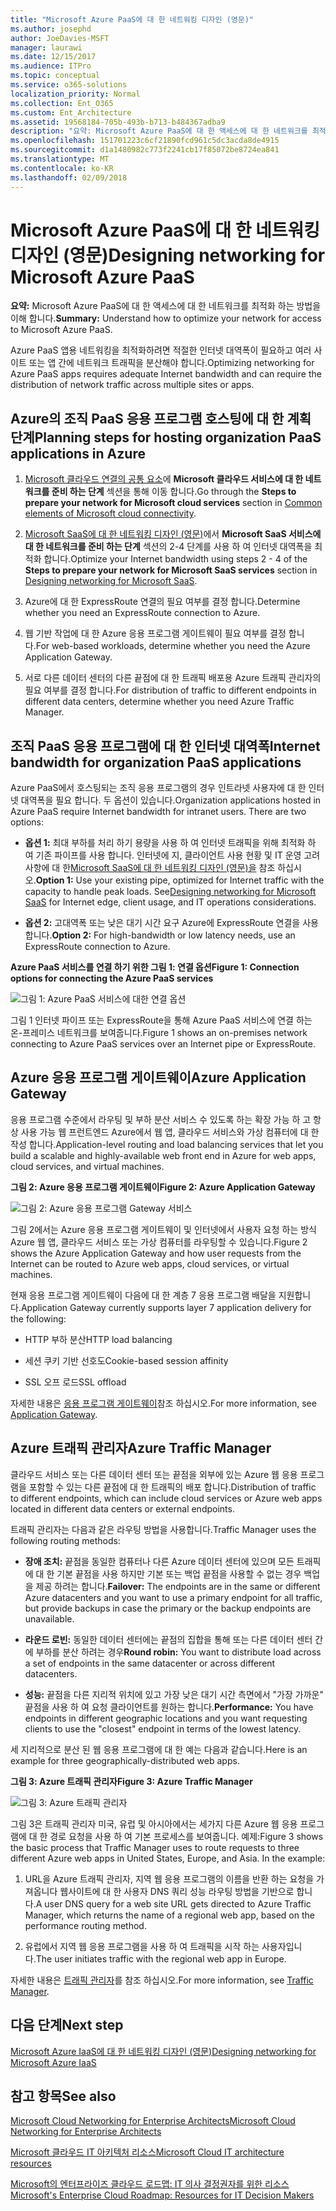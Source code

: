 ```yaml
---
title: "Microsoft Azure PaaS에 대 한 네트워킹 디자인 (영문)"
ms.author: josephd
author: JoeDavies-MSFT
manager: laurawi
ms.date: 12/15/2017
ms.audience: ITPro
ms.topic: conceptual
ms.service: o365-solutions
localization_priority: Normal
ms.collection: Ent_O365
ms.custom: Ent_Architecture
ms.assetid: 19568184-705b-493b-b713-b484367adba9
description: "요약: Microsoft Azure PaaS에 대 한 액세스에 대 한 네트워크를 최적화 하는 방법을 이해 합니다."
ms.openlocfilehash: 151701223c6cf21890fcd961c5dc3acda8de4915
ms.sourcegitcommit: d1a1480982c773f2241cb17f85072be8724ea841
ms.translationtype: MT
ms.contentlocale: ko-KR
ms.lasthandoff: 02/09/2018
---
```

# <a name="designing-networking-for-microsoft-azure-paas"></a><span data-ttu-id="5c0ab-103">Microsoft Azure PaaS에 대 한 네트워킹 디자인 (영문)</span><span class="sxs-lookup"><span data-stu-id="5c0ab-103">Designing networking for Microsoft Azure PaaS</span></span>

 <span data-ttu-id="5c0ab-104">**요약:** Microsoft Azure PaaS에 대 한 액세스에 대 한 네트워크를 최적화 하는 방법을 이해 합니다.</span><span class="sxs-lookup"><span data-stu-id="5c0ab-104">**Summary:** Understand how to optimize your network for access to Microsoft Azure PaaS.</span></span>
  
<span data-ttu-id="5c0ab-105">Azure PaaS 앱용 네트워킹을 최적화하려면 적절한 인터넷 대역폭이 필요하고 여러 사이트 또는 앱 간에 네트워크 트래픽을 분산해야 합니다.</span><span class="sxs-lookup"><span data-stu-id="5c0ab-105">Optimizing networking for Azure PaaS apps requires adequate Internet bandwidth and can require the distribution of network traffic across multiple sites or apps.</span></span>
  
## <a name="planning-steps-for-hosting-organization-paas-applications-in-azure"></a><span data-ttu-id="5c0ab-106">Azure의 조직 PaaS 응용 프로그램 호스팅에 대 한 계획 단계</span><span class="sxs-lookup"><span data-stu-id="5c0ab-106">Planning steps for hosting organization PaaS applications in Azure</span></span>

1. <span data-ttu-id="5c0ab-107">[Microsoft 클라우드 연결의 공통 요소](common-elements-of-microsoft-cloud-connectivity.md)에 **Microsoft 클라우드 서비스에 대 한 네트워크를 준비 하는 단계** 섹션을 통해 이동 합니다.</span><span class="sxs-lookup"><span data-stu-id="5c0ab-107">Go through the **Steps to prepare your network for Microsoft cloud services** section in [Common elements of Microsoft cloud connectivity](common-elements-of-microsoft-cloud-connectivity.md).</span></span>
    
2. <span data-ttu-id="5c0ab-108">[Microsoft SaaS에 대 한 네트워킹 디자인 (영문)](designing-networking-for-microsoft-saas.md)에서 **Microsoft SaaS 서비스에 대 한 네트워크를 준비 하는 단계** 섹션의 2-4 단계를 사용 하 여 인터넷 대역폭을 최적화 합니다.</span><span class="sxs-lookup"><span data-stu-id="5c0ab-108">Optimize your Internet bandwidth using steps 2 - 4 of the **Steps to prepare your network for Microsoft SaaS services** section in [Designing networking for Microsoft SaaS](designing-networking-for-microsoft-saas.md).</span></span>
    
3. <span data-ttu-id="5c0ab-109">Azure에 대 한 ExpressRoute 연결의 필요 여부를 결정 합니다.</span><span class="sxs-lookup"><span data-stu-id="5c0ab-109">Determine whether you need an ExpressRoute connection to Azure.</span></span>
    
4. <span data-ttu-id="5c0ab-110">웹 기반 작업에 대 한 Azure 응용 프로그램 게이트웨이 필요 여부를 결정 합니다.</span><span class="sxs-lookup"><span data-stu-id="5c0ab-110">For web-based workloads, determine whether you need the Azure Application Gateway.</span></span>
    
5. <span data-ttu-id="5c0ab-111">서로 다른 데이터 센터의 다른 끝점에 대 한 트래픽 배포용 Azure 트래픽 관리자의 필요 여부를 결정 합니다.</span><span class="sxs-lookup"><span data-stu-id="5c0ab-111">For distribution of traffic to different endpoints in different data centers, determine whether you need Azure Traffic Manager.</span></span>
    
## <a name="internet-bandwidth-for-organization-paas-applications"></a><span data-ttu-id="5c0ab-112">조직 PaaS 응용 프로그램에 대 한 인터넷 대역폭</span><span class="sxs-lookup"><span data-stu-id="5c0ab-112">Internet bandwidth for organization PaaS applications</span></span>

<span data-ttu-id="5c0ab-p101">Azure PaaS에서 호스팅되는 조직 응용 프로그램의 경우 인트라넷 사용자에 대 한 인터넷 대역폭을 필요 합니다. 두 옵션이 있습니다.</span><span class="sxs-lookup"><span data-stu-id="5c0ab-p101">Organization applications hosted in Azure PaaS require Internet bandwidth for intranet users. There are two options:</span></span>
  
- <span data-ttu-id="5c0ab-p102">**옵션 1:** 최대 부하를 처리 하기 용량을 사용 하 여 인터넷 트래픽을 위해 최적화 하 여 기존 파이프를 사용 합니다. 인터넷에 지, 클라이언트 사용 현황 및 IT 운영 고려 사항에 대 한[Microsoft SaaS에 대 한 네트워킹 디자인 (영문)을](designing-networking-for-microsoft-saas.md) 참조 하십시오.</span><span class="sxs-lookup"><span data-stu-id="5c0ab-p102">**Option 1:** Use your existing pipe, optimized for Internet traffic with the capacity to handle peak loads. See[Designing networking for Microsoft SaaS](designing-networking-for-microsoft-saas.md) for Internet edge, client usage, and IT operations considerations.</span></span>
    
- <span data-ttu-id="5c0ab-117">**옵션 2:** 고대역폭 또는 낮은 대기 시간 요구 Azure에 ExpressRoute 연결을 사용 합니다.</span><span class="sxs-lookup"><span data-stu-id="5c0ab-117">**Option 2:** For high-bandwidth or low latency needs, use an ExpressRoute connection to Azure.</span></span>
    
<span data-ttu-id="5c0ab-118">**Azure PaaS 서비스를 연결 하기 위한 그림 1: 연결 옵션**</span><span class="sxs-lookup"><span data-stu-id="5c0ab-118">**Figure 1: Connection options for connecting the Azure PaaS services**</span></span>

![그림 1: Azure PaaS 서비스에 대한 연결 옵션](images/Network_Poster/PaaS1.png)
  
<span data-ttu-id="5c0ab-120">그림 1 인터넷 파이프 또는 ExpressRoute을 통해 Azure PaaS 서비스에 연결 하는 온-프레미스 네트워크를 보여줍니다.</span><span class="sxs-lookup"><span data-stu-id="5c0ab-120">Figure 1 shows an on-premises network connecting to Azure PaaS services over an Internet pipe or ExpressRoute.</span></span>
  
## <a name="azure-application-gateway"></a><span data-ttu-id="5c0ab-121">Azure 응용 프로그램 게이트웨이</span><span class="sxs-lookup"><span data-stu-id="5c0ab-121">Azure Application Gateway</span></span>

<span data-ttu-id="5c0ab-122">응용 프로그램 수준에서 라우팅 및 부하 분산 서비스 수 있도록 하는 확장 가능 하 고 항상 사용 가능 웹 프런트엔드 Azure에서 웹 앱, 클라우드 서비스와 가상 컴퓨터에 대 한 작성 합니다.</span><span class="sxs-lookup"><span data-stu-id="5c0ab-122">Application-level routing and load balancing services that let you build a scalable and highly-available web front end in Azure for web apps, cloud services, and virtual machines.</span></span> 
  
<span data-ttu-id="5c0ab-123">**그림 2: Azure 응용 프로그램 게이트웨이**</span><span class="sxs-lookup"><span data-stu-id="5c0ab-123">**Figure 2: Azure Application Gateway**</span></span>

![그림 2: Azure 응용 프로그램 Gateway 서비스](images/Network_Poster/PaaS2.png)
  
<span data-ttu-id="5c0ab-125">그림 2에서는 Azure 응용 프로그램 게이트웨이 및 인터넷에서 사용자 요청 하는 방식 Azure 웹 앱, 클라우드 서비스 또는 가상 컴퓨터를 라우팅할 수 있습니다.</span><span class="sxs-lookup"><span data-stu-id="5c0ab-125">Figure 2 shows the Azure Application Gateway and how user requests from the Internet can be routed to Azure web apps, cloud services, or virtual machines.</span></span>
  
<span data-ttu-id="5c0ab-126">현재 응용 프로그램 게이트웨이 다음에 대 한 계층 7 응용 프로그램 배달을 지원합니다.</span><span class="sxs-lookup"><span data-stu-id="5c0ab-126">Application Gateway currently supports layer 7 application delivery for the following:</span></span>
  
- <span data-ttu-id="5c0ab-127">HTTP 부하 분산</span><span class="sxs-lookup"><span data-stu-id="5c0ab-127">HTTP load balancing</span></span>
    
- <span data-ttu-id="5c0ab-128">세션 쿠키 기반 선호도</span><span class="sxs-lookup"><span data-stu-id="5c0ab-128">Cookie-based session affinity</span></span>
    
- <span data-ttu-id="5c0ab-129">SSL 오프 로드</span><span class="sxs-lookup"><span data-stu-id="5c0ab-129">SSL offload</span></span>
    
<span data-ttu-id="5c0ab-130">자세한 내용은 [응용 프로그램 게이트웨이](https://docs.microsoft.com/azure/application-gateway/application-gateway-introduction)참조 하십시오.</span><span class="sxs-lookup"><span data-stu-id="5c0ab-130">For more information, see [Application Gateway](https://docs.microsoft.com/azure/application-gateway/application-gateway-introduction).</span></span>
  
## <a name="azure-traffic-manager"></a><span data-ttu-id="5c0ab-131">Azure 트래픽 관리자</span><span class="sxs-lookup"><span data-stu-id="5c0ab-131">Azure Traffic Manager</span></span>

<span data-ttu-id="5c0ab-132">클라우드 서비스 또는 다른 데이터 센터 또는 끝점을 외부에 있는 Azure 웹 응용 프로그램을 포함할 수 있는 다른 끝점에 대 한 트래픽의 배포 합니다.</span><span class="sxs-lookup"><span data-stu-id="5c0ab-132">Distribution of traffic to different endpoints, which can include cloud services or Azure web apps located in different data centers or external endpoints.</span></span>
  
<span data-ttu-id="5c0ab-133">트래픽 관리자는 다음과 같은 라우팅 방법을 사용합니다.</span><span class="sxs-lookup"><span data-stu-id="5c0ab-133">Traffic Manager uses the following routing methods:</span></span>
  
- <span data-ttu-id="5c0ab-134">**장애 조치:** 끝점을 동일한 컴퓨터나 다른 Azure 데이터 센터에 있으며 모든 트래픽에 대 한 기본 끝점을 사용 하지만 기본 또는 백업 끝점을 사용할 수 없는 경우 백업을 제공 하려는 합니다.</span><span class="sxs-lookup"><span data-stu-id="5c0ab-134">**Failover:** The endpoints are in the same or different Azure datacenters and you want to use a primary endpoint for all traffic, but provide backups in case the primary or the backup endpoints are unavailable.</span></span>
    
- <span data-ttu-id="5c0ab-135">**라운드 로빈:** 동일한 데이터 센터에는 끝점의 집합을 통해 또는 다른 데이터 센터 간에 부하를 분산 하려는 경우</span><span class="sxs-lookup"><span data-stu-id="5c0ab-135">**Round robin:** You want to distribute load across a set of endpoints in the same datacenter or across different datacenters.</span></span>
    
- <span data-ttu-id="5c0ab-136">**성능:** 끝점을 다른 지리적 위치에 있고 가장 낮은 대기 시간 측면에서 "가장 가까운" 끝점을 사용 하 여 요청 클라이언트를 원하는 합니다.</span><span class="sxs-lookup"><span data-stu-id="5c0ab-136">**Performance:** You have endpoints in different geographic locations and you want requesting clients to use the "closest" endpoint in terms of the lowest latency.</span></span>
    
<span data-ttu-id="5c0ab-137">세 지리적으로 분산 된 웹 응용 프로그램에 대 한 예는 다음과 같습니다.</span><span class="sxs-lookup"><span data-stu-id="5c0ab-137">Here is an example for three geographically-distributed web apps.</span></span>
  
<span data-ttu-id="5c0ab-138">**그림 3: Azure 트래픽 관리자**</span><span class="sxs-lookup"><span data-stu-id="5c0ab-138">**Figure 3: Azure Traffic Manager**</span></span>

![그림 3: Azure 트래픽 관리자](images/Network_Poster/PaaS3.png)
  
<span data-ttu-id="5c0ab-p103">그림 3은 트래픽 관리자 미국, 유럽 및 아시아에서는 세가지 다른 Azure 웹 응용 프로그램에 대 한 경로 요청을 사용 하 여 기본 프로세스를 보여줍니다. 예제:</span><span class="sxs-lookup"><span data-stu-id="5c0ab-p103">Figure 3 shows the basic process that Traffic Manager uses to route requests to three different Azure web apps in United States, Europe, and Asia. In the example:</span></span>
  
1. <span data-ttu-id="5c0ab-142">URL을 Azure 트래픽 관리자, 지역 웹 응용 프로그램의 이름을 반환 하는 요청을 가져옵니다 웹사이트에 대 한 사용자 DNS 쿼리 성능 라우팅 방법을 기반으로 합니다.</span><span class="sxs-lookup"><span data-stu-id="5c0ab-142">A user DNS query for a web site URL gets directed to Azure Traffic Manager, which returns the name of a regional web app, based on the performance routing method.</span></span>
    
2. <span data-ttu-id="5c0ab-143">유럽에서 지역 웹 응용 프로그램을 사용 하 여 트래픽을 시작 하는 사용자입니다.</span><span class="sxs-lookup"><span data-stu-id="5c0ab-143">The user initiates traffic with the regional web app in Europe.</span></span>
    
<span data-ttu-id="5c0ab-144">자세한 내용은 [트래픽 관리자](https://docs.microsoft.com/azure/traffic-manager/traffic-manager-overview)를 참조 하십시오.</span><span class="sxs-lookup"><span data-stu-id="5c0ab-144">For more information, see [Traffic Manager](https://docs.microsoft.com/azure/traffic-manager/traffic-manager-overview).</span></span>

## <a name="next-step"></a><span data-ttu-id="5c0ab-145">다음 단계</span><span class="sxs-lookup"><span data-stu-id="5c0ab-145">Next step</span></span>

[<span data-ttu-id="5c0ab-146">Microsoft Azure IaaS에 대 한 네트워킹 디자인 (영문)</span><span class="sxs-lookup"><span data-stu-id="5c0ab-146">Designing networking for Microsoft Azure IaaS</span></span>](designing-networking-for-microsoft-azure-iaas.md)
 
## <a name="see-also"></a><span data-ttu-id="5c0ab-147">참고 항목</span><span class="sxs-lookup"><span data-stu-id="5c0ab-147">See also</span></span>

[<span data-ttu-id="5c0ab-148">Microsoft Cloud Networking for Enterprise Architects</span><span class="sxs-lookup"><span data-stu-id="5c0ab-148">Microsoft Cloud Networking for Enterprise Architects</span></span>](microsoft-cloud-networking-for-enterprise-architects.md)
  
[<span data-ttu-id="5c0ab-149">Microsoft 클라우드 IT 아키텍처 리소스</span><span class="sxs-lookup"><span data-stu-id="5c0ab-149">Microsoft Cloud IT architecture resources</span></span>](microsoft-cloud-it-architecture-resources.md)

[<span data-ttu-id="5c0ab-150">Microsoft의 엔터프라이즈 클라우드 로드맵: IT 의사 결정권자를 위한 리소스</span><span class="sxs-lookup"><span data-stu-id="5c0ab-150">Microsoft's Enterprise Cloud Roadmap: Resources for IT Decision Makers</span></span>](https://sway.com/FJ2xsyWtkJc2taRD)



